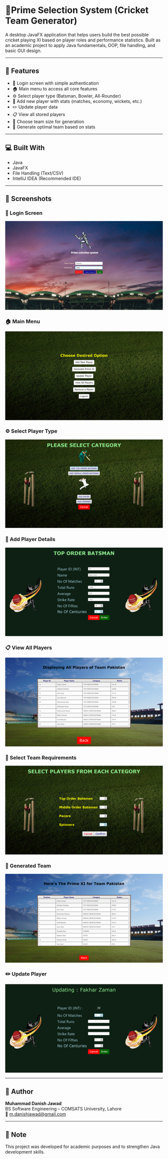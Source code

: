 # 🏏Prime Selection System (Cricket Team Generator)

A desktop JavaFX application that helps users build the best possible cricket playing XI based on player roles and performance statistics. Built as an academic project to apply Java fundamentals, OOP, file handling, and basic GUI design.

---

## 🔧 Features

- 🔐 Login screen with simple authentication
- 🏠 Main menu to access all core features
- ⚙️ Select player type (Batsman, Bowler, All-Rounder)
- 📝 Add new player with stats (matches, economy, wickets, etc.)
- ✏️ Update player data
- 📋 View all stored players
- 🔢 Choose team size for generation
- 🧠 Generate optimal team based on stats

---

## 💻 Built With

- Java  
- JavaFX  
- File Handling (Text/CSV)  
- IntelliJ IDEA (Recommended IDE)

---

## 📸 Screenshots

### 🔐 Login Screen  
![Login](login-screen.png)

### 🏠 Main Menu  
![Main Menu](main-menu.png)

### ⚙️ Select Player Type  
![Select Type](select-category.png)

### 📝 Add Player Details  
![Add Player](add-player-details.png)

### 📋 View All Players  
![View Players](display-all-players.png)

### 🔢 Select Team Requirements
![Select Team Size](generate-team.png)

### 🧠 Generated Team  
![Generated Team](generated-team.png)

### ✏️ Update Player  
![Update Player](update-player.png)

---

## 👤 Author

**Muhammad Danish Jawad**  
BS Software Engineering – COMSATS University, Lahore  
📧 [m.danishjawad@gmail.com](mailto:m.danishjawad@gmail.com)

---

## 📌 Note

This project was developed for academic purposes and to strengthen Java development skills.

